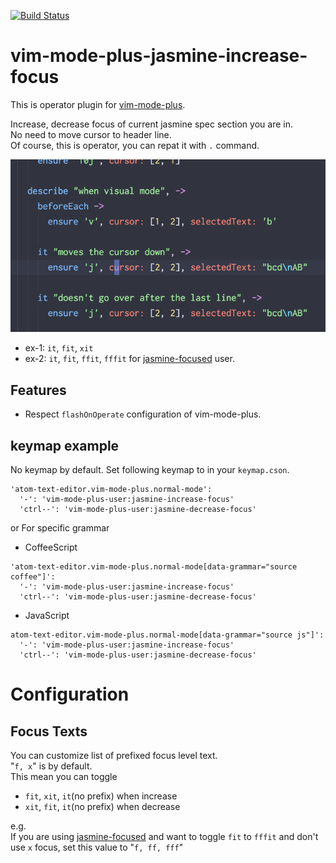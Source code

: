 [![Build Status](https://travis-ci.org/t9md/atom-vim-mode-plus-jasmine-increase-focus.svg?branch=master)](https://travis-ci.org/t9md/atom-vim-mode-plus-jasmine-increase-focus)

# vim-mode-plus-jasmine-increase-focus

This is operator plugin for [vim-mode-plus](https://atom.io/packages/vim-mode-plus).  

Increase, decrease focus of current jasmine spec section you are in.  
No need to move cursor to header line.  
Of course, this is operator, you can repat it with `.` command.  

![](https://raw.githubusercontent.com/t9md/t9md/1d709b4b42780bf98c1387802b1b8733ea9cd4a5/img/atom-vmp-jasmine-increase-focus.gif)

- ex-1: `it`, `fit`, `xit`
- ex-2: `it`, `fit`, `ffit`, `fffit` for [jasmine-focused](https://www.npmjs.com/package/jasmine-focused) user.

## Features

- Respect `flashOnOperate` configuration of vim-mode-plus.

## keymap example

No keymap by default. Set following keymap to in your `keymap.cson`.  

```coffeescipt
'atom-text-editor.vim-mode-plus.normal-mode':
  '-': 'vim-mode-plus-user:jasmine-increase-focus'
  'ctrl--': 'vim-mode-plus-user:jasmine-decrease-focus'
```

or For specific grammar

- CoffeeScript
```coffeescipt
'atom-text-editor.vim-mode-plus.normal-mode[data-grammar="source coffee"]':
  '-': 'vim-mode-plus-user:jasmine-increase-focus'
  'ctrl--': 'vim-mode-plus-user:jasmine-decrease-focus'
```

- JavaScript
```coffeescipt
atom-text-editor.vim-mode-plus.normal-mode[data-grammar="source js"]':
  '-': 'vim-mode-plus-user:jasmine-increase-focus'
  'ctrl--': 'vim-mode-plus-user:jasmine-decrease-focus'
```


# Configuration

## Focus Texts

You can customize list of prefixed focus level text.  
"`f, x`" is by default.  
This mean you can toggle
 - `fit`, `xit`, `it`(no prefix) when increase
 - `xit`, `fit`, `it`(no prefix) when decrease

e.g.  
If you are using [jasmine-focused](https://www.npmjs.com/package/jasmine-focused) and want to toggle `fit` to `fffit` and don't use `x` focus, set this value to "`f, ff, fff`"
